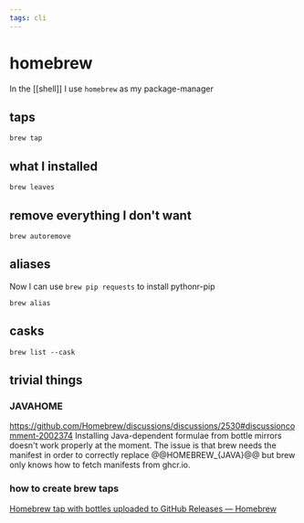 ```yaml
---
tags: cli
---
```

# homebrew

In the [[shell]] I use `homebrew` as my package-manager

## taps

```shell
brew tap
```

## what I installed

```shell
brew leaves
```

## remove everything I don't want

```shell
brew autoremove
```

## aliases

Now I can use `brew pip requests` to install pythonr-pip

```shell
brew alias
```

## casks

```shell
brew list --cask
```

## trivial things

### JAVAHOME

<https://github.com/Homebrew/discussions/discussions/2530#discussioncomment-2002374> Installing Java-dependent formulae from bottle mirrors doesn't work properly at the moment. The issue is that brew needs the manifest in order to correctly replace @@HOMEBREW_{JAVA}@@ but brew only knows how to fetch manifests from ghcr.io.

### how to create brew taps

[Homebrew tap with bottles uploaded to GitHub Releases — Homebrew](https://brew.sh/2020/11/18/homebrew-tap-with-bottles-uploaded-to-github-releases/)
